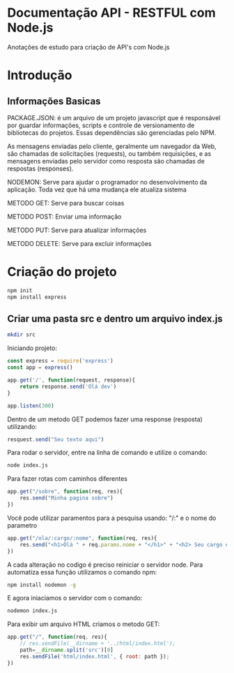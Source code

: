# Documentação API - RESTFUL com Node.js

Anotações de estudo para criação de API's com Node.js

# Introdução 

## Informações Basicas

PACKAGE.JSON: é um arquivo de um projeto javascript que é responsável por guardar
informações, scripts e controle de versionamento de bibliotecas do projetos.
Essas dependências são gerenciadas pelo NPM.

As mensagens enviadas pelo cliente, geralmente um navegador da Web,
são chamadas de solicitações (requests), ou também requisições, e as 
mensagens enviadas pelo servidor como resposta são chamadas de respostas (responses).

NODEMON: Serve para ajudar o programador no desenvolvimento da aplicação. 
Toda vez que há uma mudança ele atualiza sistema

METODO GET: Serve para buscar coisas

METODO POST: Enviar uma informação
 
METODO PUT: Serve para atualizar informações

METODO DELETE: Serve para excluir informações

# Criação do projeto

```bash
npm init
npm install express
```

## Criar uma pasta src e dentro um arquivo index.js

```bash
mkdir src
```

Iniciando projeto:
```js
const express = require('express')
const app = express()

app.get('/', function(request, response){
    return response.send('Olá dev')
}

app.listen(300)

```

Dentro de um metodo GET podemos fazer uma response (resposta) utilizando:
```js
resquest.send("Seu texto aqui")
```

Para rodar o servidor, entre na linha de comando e utilize o comando:
```bash
node index.js
```

Para fazer rotas com caminhos diferentes
```js
app.get("/sobre", function(req, res){
    res.send("Minha pagina sobre")
})
```

Você pode utilizar paramentos para a pesquisa usando: "/:" e o nome do parametro
```js
app.get("/ola/:cargo/:nome", function(req, res){
    res.send("<h1>Olá " + req.params.nome + "</h1>" + "<h2> Seu cargo é: " + req.params.cargo + "</h2>")
})
```
A cada alteração no codigo é preciso reiniciar o servidor node. Para automatiza essa função utilizamos o comando npm:
```bash
npm install nodemon -g
```

E agora iniaciamos o servidor com o comando:

```bash
nodemon index.js
```

Para exibir um arquivo HTML criamos o metodo GET:

```js
app.get("/", function(req, res){
    // res.sendFile(__dirname + '../html/index.html');
    path=__dirname.split('src')[0]
    res.sendFile('html/index.html', { root: path });
})
```

